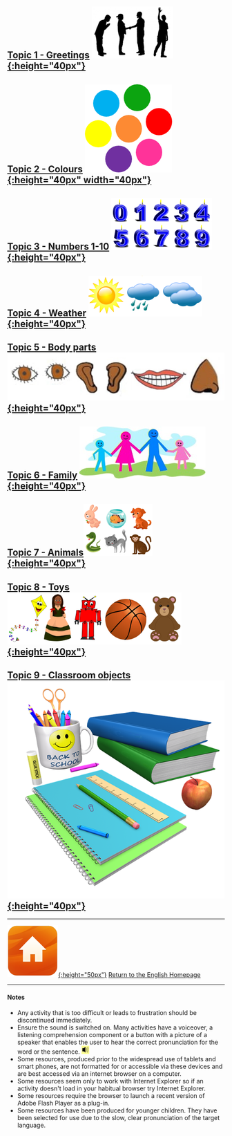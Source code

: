 <head>
<!-- Global site tag (gtag.js) - Google Analytics -->
<script async src="https://www.googletagmanager.com/gtag/js?id=UA-110947112-3"></script>
<script>
  window.dataLayer = window.dataLayer || [];
  function gtag(){dataLayer.push(arguments);}
  gtag('js', new Date());

  gtag('config', 'UA-110947112-3');
</script>
</head>


<!-- <h1> 
<p align="center">
Level 1 English
</p>
</h1> -->

<!-- # Level 1 English -->

## [Topic 1 - Greetings](https://1blockatatime.github.io/English/Greetings_A) [![gtsym](/images/gtsym.PNG){:height="40px"}](https://1blockatatime.github.io/English/Greetings_A)
## [Topic 2 - Colours](https://1blockatatime.github.io/English/Colours_A) [![colmix](/images/colmix.png){:height="40px" width="40px"}](https://1blockatatime.github.io/English/Colours_A)
## [Topic 3 - Numbers 1-10](https://1blockatatime.github.io/English/Number_A) [![numb2](/images/numb2.PNG){:height="40px"}](https://1blockatatime.github.io/English/Number_A)
## [Topic 4 - Weather](https://1blockatatime.github.io/English/Weather_A) [![wsym](/images/wsym.PNG){:height="40px"}](https://1blockatatime.github.io/English/Weather_A)
## [Topic 5 - Body parts](https://1blockatatime.github.io/English/Body_Parts_A) [![body](/images/body.PNG){:height="40px"}](https://1blockatatime.github.io/English/Body_Parts_A)
## [Topic 6 - Family](https://1blockatatime.github.io/English/Family_A) [![fam](/images/fam.jpg){:height="40px"}](https://1blockatatime.github.io/English/Family_A)
## [Topic 7 - Animals](https://1blockatatime.github.io/English/Animals_A)[![anim](/images/anim.PNG){:height="40px"}](https://1blockatatime.github.io/English/Animals_A)
## [Topic 8 - Toys](https://1blockatatime.github.io/English/Toys_A) [![toys](/images/toys.PNG){:height="40px"}](https://1blockatatime.github.io/English/Toys_A)
## [Topic 9 - Classroom objects](https://1blockatatime.github.io/English/Classroom_Objects_A) [![classo](/images/classo.png){:height="40px"}](https://1blockatatime.github.io/English/Classroom_Objects_A)

<!--
#### [Topic 5 - Actions](https://1blockatatime.github.io/English/Actions_A) [![stand](/images/stand.png){:height="30px"}](https://1blockatatime.github.io/English/Actions_A)
#### [Topic 13 - Food](https://1blockatatime.github.io/English/Food_A)
#### [Topic 12 - Shapes](https://1blockatatime.github.io/English/Shapes_A) [![shape](/images/shape.PNG){:height="30px"}](https://1blockatatime.github.io/English/Shapes_A)
### [Topic 11 - Feelings/needs](https://1blockatatime.github.io/English/Feelings_A) [![prep](/images/hoyt.png){:height="30px"}](https://1blockatatime.github.io/English/Feelings_A)
### [Topic 10 - Prepositions of Place](https://1blockatatime.github.io/English/Prep_Place_A) [![prep](/images/prep.png){:height="30px"}](https://1blockatatime.github.io/English/Prep_Place_A)
-->

***
[![home](/images/home.png){:height="50px"}](https://1blockatatime.github.io/English) [Return to the English Homepage](https://1blockatatime.github.io/English)

***
#### Notes
* Any activity that is too difficult or leads to frustration should be discontinued immediately.
* Ensure the sound is switched on. Many activities have a voiceover, a listening comprehension component or a button with a picture of a speaker that enables the user to hear the correct pronunciation for the word or the sentence. ![spkr2](/images/spkr2.PNG)
* Some resources, produced prior to the widespread use of tablets and smart phones, are not formatted for or accessible via these devices and are best accessed via an internet browser on a computer.
* Some resources seem only to work with Internet Explorer so if an activity doesn't load in your habitual browser try Internet Explorer.
* Some resources require the browser to launch a recent version of Adobe Flash Player as a plug-in.
* Some resources have been produced for younger children. They have been selected for use due to the slow, clear pronunciation of the target language.
